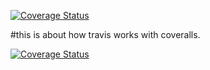 [![Coverage Status](https://coveralls.io/repos/github/furebo/coverallsandtravisci/badge.svg?branch=main)](https://coveralls.io/github/furebo/coverallsandtravisci?branch=main)


#this is about how travis works with coveralls.

[![Coverage Status](https://coveralls.io/repos/github/furebo/coverallsandtravisci/badge.svg?branch=main)](https://coveralls.io/github/furebo/coverallsandtravisci?branch=main)
